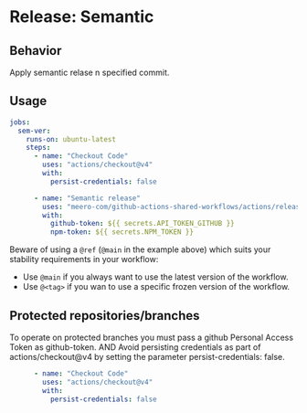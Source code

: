 # Release: Semantic

## Behavior

Apply semantic relase n specified commit.

## Usage

```yaml
jobs:
  sem-ver:
    runs-on: ubuntu-latest
    steps:
      - name: "Checkout Code"
        uses: "actions/checkout@v4"
        with:
          persist-credentials: false

      - name: "Semantic release"
        uses: "meero-com/github-actions-shared-workflows/actions/release/semantic@main"
        with:
          github-token: ${{ secrets.API_TOKEN_GITHUB }}
          npm-token: ${{ secrets.NPM_TOKEN }}
```

Beware of using a `@ref` (`@main` in the example above) which suits your stability requirements in your workflow:

* Use `@main` if you always want to use the latest version of the workflow.
* Use `@<tag>` if you wan to use a specific frozen version of the workflow.

## Protected repositories/branches

To operate on protected branches you must pass a github Personal Access Token as github-token.
AND
Avoid persisting credentials as part of actions/checkout@v4 by setting the parameter persist-credentials: false.

```yaml
      - name: "Checkout Code"
        uses: "actions/checkout@v4"
        with:
          persist-credentials: false
```

